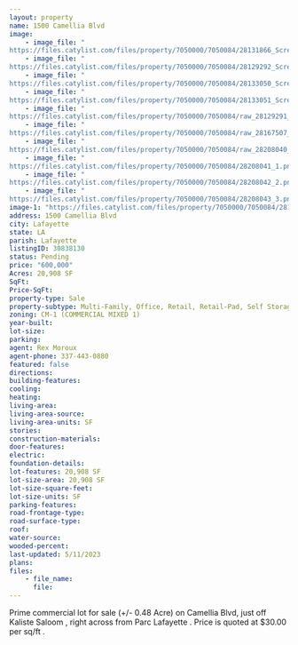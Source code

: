 ```yaml
---
layout: property
name: 1500 Camellia Blvd
image:
    - image_file: "https://files.catylist.com/files/property/7050000/7050084/28131866_Screenshot_2023_03_29_at_8.52.00_AM.png"
    - image_file: "https://files.catylist.com/files/property/7050000/7050084/28129292_Screenshot_2023_03_27_at_1.57.41_PM.png"
    - image_file: "https://files.catylist.com/files/property/7050000/7050084/28133050_Screenshot_2023_03_29_at_2.48.06_PM.png"
    - image_file: "https://files.catylist.com/files/property/7050000/7050084/28133051_Screenshot_2023_03_29_at_2.48.51_PM.png"
    - image_file: "https://files.catylist.com/files/property/7050000/7050084/raw_28129291_Flood_Dislcosure_.pdf"
    - image_file: "https://files.catylist.com/files/property/7050000/7050084/raw_28167507_Updated_Flyer__1500_Camellia_Blvd__Rex_Jeff.pdf"
    - image_file: "https://files.catylist.com/files/property/7050000/7050084/raw_28208040_Flyer___1500_Camellia_Blvd___Rex___5_.pdf"
    - image_file: "https://files.catylist.com/files/property/7050000/7050084/28208041_1.png"
    - image_file: "https://files.catylist.com/files/property/7050000/7050084/28208042_2.png"
    - image_file: "https://files.catylist.com/files/property/7050000/7050084/28208043_3.png"
image-1: "https://files.catylist.com/files/property/7050000/7050084/28138734_Screenshot_2023_04_03_at_3.14.05_PM.png"
address: 1500 Camellia Blvd
city: Lafayette
state: LA
parish: Lafayette
listingID: 30838130
status: Pending
price: "600,000"
Acres: 20,908 SF
SqFt:
Price-SqFt:
property-type: Sale
property-subtype: Multi-Family, Office, Retail, Retail-Pad, Self Storage
zoning: CM-1 (COMMERCIAL MIXED 1)
year-built:
lot-size:
parking:
agent: Rex Moroux
agent-phone: 337-443-0880
featured: false
directions:
building-features:
cooling:
heating:
living-area:
living-area-source:
living-area-units: SF
stories:
construction-materials:
door-features:
electric:
foundation-details:
lot-features: 20,908 SF
lot-size-area: 20,908 SF
lot-size-square-feet:
lot-size-units: SF
parking-features:
road-frontage-type:
road-surface-type:
roof:
water-source:
wooded-percent:
last-updated: 5/11/2023
plans:
files:
    - file_name:
      file:
---
```

Prime commercial lot for sale (+/- 0.48 Acre) on Camellia Blvd, just off Kaliste Saloom , right across from Parc Lafayette . Price is quoted at $30.00 per sq/ft .
